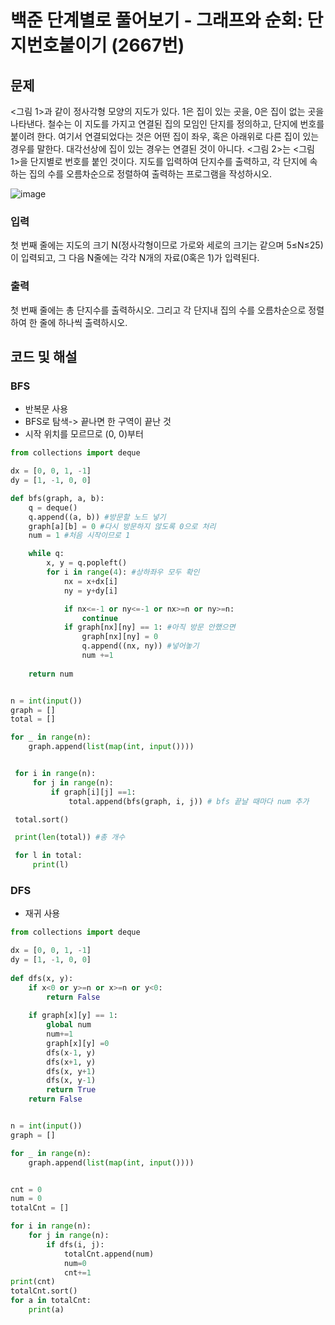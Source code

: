 # 백준 단계별로 풀어보기 - 그래프와 순회: 단지번호붙이기 (2667번)
## 문제
<그림 1>과 같이 정사각형 모양의 지도가 있다. 1은 집이 있는 곳을, 0은 집이 없는 곳을 나타낸다. 철수는 이 지도를 가지고 연결된 집의 모임인 단지를 정의하고, 단지에 번호를 붙이려 한다. 여기서 연결되었다는 것은 어떤 집이 좌우, 혹은 아래위로 다른 집이 있는 경우를 말한다. 대각선상에 집이 있는 경우는 연결된 것이 아니다. <그림 2>는 <그림 1>을 단지별로 번호를 붙인 것이다. 지도를 입력하여 단지수를 출력하고, 각 단지에 속하는 집의 수를 오름차순으로 정렬하여 출력하는 프로그램을 작성하시오.

![image](https://user-images.githubusercontent.com/55172514/202388517-3a6d2c24-360a-42eb-a180-f14e0b7dc73b.png)


### 입력
첫 번째 줄에는 지도의 크기 N(정사각형이므로 가로와 세로의 크기는 같으며 5≤N≤25)이 입력되고, 그 다음 N줄에는 각각 N개의 자료(0혹은 1)가 입력된다.

### 출력
첫 번째 줄에는 총 단지수를 출력하시오. 그리고 각 단지내 집의 수를 오름차순으로 정렬하여 한 줄에 하나씩 출력하시오.


## 코드 및 해설

### BFS
- 반복문 사용
- BFS로 탐색-> 끝나면 한 구역이 끝난 것
- 시작 위치를 모르므로 (0, 0)부터


```python
from collections import deque

dx = [0, 0, 1, -1]
dy = [1, -1, 0, 0]

def bfs(graph, a, b):
    q = deque()
    q.append((a, b)) #방문할 노드 넣기 
    graph[a][b] = 0 #다시 방문하지 않도록 0으로 처리
    num = 1 #처음 시작이므로 1

    while q:
        x, y = q.popleft() 
        for i in range(4): #상하좌우 모두 확인 
            nx = x+dx[i]
            ny = y+dy[i]

            if nx<=-1 or ny<=-1 or nx>=n or ny>=n:
                continue
            if graph[nx][ny] == 1: #아직 방문 안했으면 
                graph[nx][ny] = 0 
                q.append((nx, ny)) #넣어놓기 
                num +=1
    
    return num


n = int(input())
graph = []
total = []

for _ in range(n):
    graph.append(list(map(int, input())))


 for i in range(n):
     for j in range(n):
         if graph[i][j] ==1:
             total.append(bfs(graph, i, j)) # bfs 끝날 때마다 num 추가 

 total.sort()

 print(len(total)) #총 개수

 for l in total:
     print(l)
```



### DFS
- 재귀 사용


```python
from collections import deque

dx = [0, 0, 1, -1]
dy = [1, -1, 0, 0]
    
def dfs(x, y):
    if x<0 or y>=n or x>=n or y<0:
        return False
    
    if graph[x][y] == 1:
        global num
        num+=1
        graph[x][y] =0
        dfs(x-1, y)
        dfs(x+1, y)
        dfs(x, y+1)
        dfs(x, y-1)
        return True
    return False


n = int(input())
graph = []

for _ in range(n):
    graph.append(list(map(int, input())))


cnt = 0
num = 0
totalCnt = []

for i in range(n):
    for j in range(n):
        if dfs(i, j):
            totalCnt.append(num)
            num=0
            cnt+=1
print(cnt)
totalCnt.sort()
for a in totalCnt:
    print(a)

```

